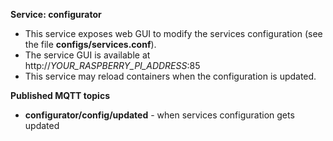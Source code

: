 **Service: configurator**

* This service exposes web GUI to modify the services configuration (see the file **configs/services.conf**).
* The service GUI is available at http://_YOUR_RASPBERRY_PI_ADDRESS_:85
* This service may reload containers when the configuration is updated.

**Published MQTT topics**

* **configurator/config/updated** - when services configuration gets updated 

